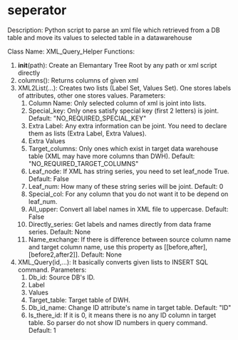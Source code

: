 # seperator
Description: Python script to parse an xml file which retrieved from a DB table and move its values to selected table in a datawarehouse

Class Name: XML_Query_Helper
Functions:
  1) __init__(path): Create an Elemantary Tree Root by any path or xml script directly
  2) columns(): Returns columns of given xml
  3) XML2List(...): Creates two lists (Label Set, Values Set). One stores labels of attributes, other one stores values.
     Parameters:
      1) Column Name: Only selected column of xml is joint into lists.
      2) Special_key: Only ones satisfy special key (first 2 letters) is joint. Default: "NO_REQUIRED_SPECIAL_KEY"
      3) Extra Label: Any extra information can be joint. You need to declare them as lists (Extra Label, Extra Values).
      4) Extra Values
      5) Target_columns: Only ones which exist in target data warehouse table (XML may have more columns than DWH). 
         Default: "NO_REQUIRED_TARGET_COLUMNS"
      6) Leaf_node: If XML has string series, you need to set leaf_node True. Default: False
      7) Leaf_num: How many of these string series will be joint. Default: 0
      8) Special_col: For any column that you do not want it to be depend on leaf_num.
      9) All_upper: Convert all label names in XML file to uppercase. Default: False
      10) Directly_series: Get labels and names directly from data frame series. Default: None
      11) Name_exchange: If there is difference between source column name and target column name, use this property as [[before,after],                 [before2,after2]]. Default: None
   4) XML_Query(id,...): It basically converts given lists to INSERT SQL command.
     Parameters:
      1) Db_id: Source DB's ID.
      2) Label
      3) Values
      4) Target_table: Target table of DWH.
      5) Db_id_name: Change ID attribute's name in target table. Default: "ID"
      6) Is_there_id: If it is 0, it means there is no any ID column in target table. So parser do not show ID numbers in query command.
         Default: 1
        
